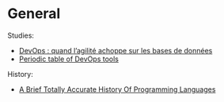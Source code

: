 # General

Studies:
- [DevOps : quand l’agilité achoppe sur les bases de données](https://www.silicon.fr/devops-agilite-bases-donnees-240933.html)
- [Periodic table of DevOps tools](https://xebialabs.com/periodic-table-of-devops-tools/)

History:
- [A Brief Totally Accurate History Of Programming Languages](https://medium.com/swlh/a-brief-totally-accurate-history-of-programming-languages-d2e2b09553f8)
